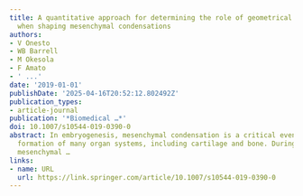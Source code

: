 ```yaml
---
title: A quantitative approach for determining the role of geometrical constraints
  when shaping mesenchymal condensations
authors:
- V Onesto
- WB Barrell
- M Okesola
- F Amato
- ' ...'
date: '2019-01-01'
publishDate: '2025-04-16T20:52:12.802492Z'
publication_types:
- article-journal
publication: '*Biomedical …*'
doi: 10.1007/s10544-019-0390-0
abstract: In embryogenesis, mesenchymal condensation is a critical event during the
  formation of many organ systems, including cartilage and bone. During organ formation,
  mesenchymal …
links:
- name: URL
  url: https://link.springer.com/article/10.1007/s10544-019-0390-0
---
```


